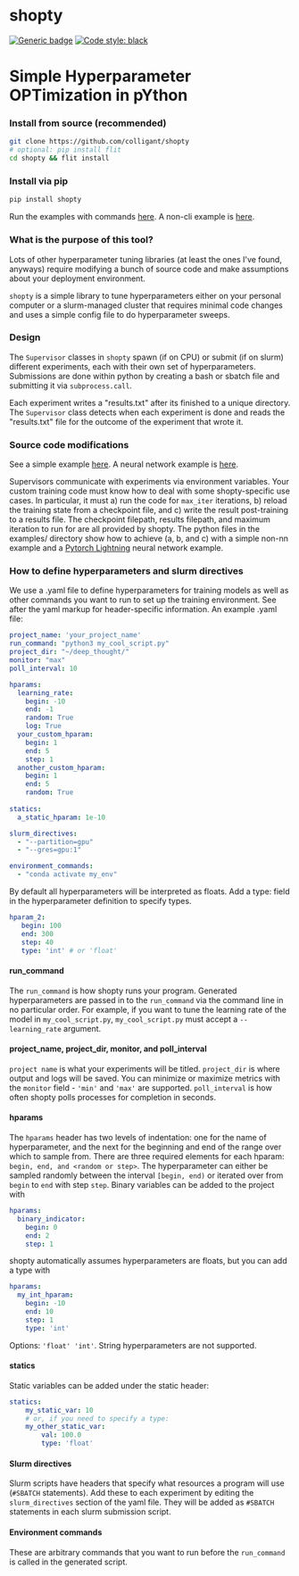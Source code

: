 # shopty
[![Generic badge](https://img.shields.io/badge/Contributions-Welcome-brightgreen.svg)](CONTRIBUTING.md)
<a href="https://github.com/psf/black"><img alt="Code style: black" src="https://img.shields.io/badge/code%20style-black-000000.svg"></a>

# Simple Hyperparameter OPTimization in pYthon

### Install from source (recommended)
```bash
git clone https://github.com/colligant/shopty
# optional: pip install flit
cd shopty && flit install
```
### Install via pip
```bash
pip install shopty
```

Run the examples with commands [here](./examples/README.md).
A non-cli example is [here](./examples/optim.py).


### What is the purpose of this tool?

Lots of other hyperparameter tuning libraries (at least the ones I've found, anyways)
require modifying a bunch of source code and make assumptions about your deployment environment.

`shopty` is a simple library to tune hyperparameters either on your personal computer or a slurm-managed 
cluster that requires minimal code changes and uses a simple config file to do hyperparameter sweeps.

### Design
The `Supervisor` classes in `shopty` spawn (if on CPU) or submit (if on slurm) different experiments, each
with their own set of hyperparameters. Submissions are done within python by creating a bash or sbatch file and
submitting it via `subprocess.call`. 

Each experiment writes a "results.txt" after its finished to a unique directory. The `Supervisor` class detects when each
experiment is done and reads the "results.txt" file for the outcome of the experiment that wrote it.

### Source code modifications

See a simple example [here](./examples/train.py). A neural network example is
[here](./examples/train_nn.py).

Supervisors communicate with experiments via environment variables. Your custom training code must know how to deal with
some shopty-specific use cases. In particular, it must a) run the code for `max_iter` iterations, b) reload the training 
state from a checkpoint file, and c) write the result post-training to a results file. The checkpoint filepath, results filepath,
and maximum iteration to run for are all provided by shopty. The python files in the examples/ directory show how to achieve
(a, b, and c) with a simple non-nn example and a [Pytorch Lightning](https://pytorchlightning.ai) neural network example.

### How to define hyperparameters and slurm directives

We use a .yaml file to define hyperparameters for training models as well as other commands you want to run to set up
the training environment. See after the yaml markup for header-specific information.
An example .yaml file:
```yaml
project_name: 'your_project_name'
run_command: "python3 my_cool_script.py"
project_dir: "~/deep_thought/"
monitor: "max"
poll_interval: 10

hparams:
  learning_rate:
    begin: -10
    end: -1
    random: True
    log: True
  your_custom_hparam:
    begin: 1
    end: 5
    step: 1 
  another_custom_hparam:
    begin: 1
    end: 5
    random: True
  
statics:
  a_static_hparam: 1e-10

slurm_directives:
  - "--partition=gpu"
  - "--gres=gpu:1"

environment_commands:
  - "conda activate my_env"
```

By default all hyperparameters will be interpreted as floats. Add a type: field in the hyperparameter definition to specify types.
```yaml
hparam_2:
   begin: 100
   end: 300
   step: 40
   type: 'int' # or 'float'
```

#### run_command

The `run_command` is how shopty runs your program. Generated hyperparameters are passed in to the `run_command` via the
command line in no particular order. For example, if you want to tune the learning rate of the model
in `my_cool_script.py`, `my_cool_script.py` must accept a `--learning_rate` argument.
#### project_name, project_dir, monitor, and poll_interval
`project name` is what your experiments will be titled.
`project_dir` is where output and logs will be saved.
You can minimize or maximize metrics with the `monitor` field - `'min'` and `'max'` are supported.
`poll_interval` is how often shopty polls processes for completion in seconds.

#### hparams

The `hparams` header has two levels of indentation: one for the name of hyperparameter, and the next for the
beginning and end of the range over which to sample from. There are three required elements for each hparam:
`begin, end, and <random or step>`. The hyperparameter can either be sampled randomly between the interval `[begin, end)`
or iterated over from `begin` to `end` with step `step`. Binary variables can be added to the project with
```yaml
hparams:
  binary_indicator:
    begin: 0
    end: 2
    step: 1
```
shopty automatically assumes hyperparameters are floats, but you can add a type with
```yaml
hparams:
  my_int_hparam:
    begin: -10
    end: 10
    step: 1
    type: 'int'
```
Options: `'float' 'int'`. String hyperparameters are not supported.

#### statics

Static variables can be added under the static header:
```yaml
statics:
    my_static_var: 10
    # or, if you need to specify a type:
    my_other_static_var:
        val: 100.0
        type: 'float'
```

#### Slurm directives
Slurm scripts have headers that specify what resources a program will use (`#SBATCH` statements). Add these
to each experiment by editing the `slurm_directives` section of the yaml file. They will be added as `#SBATCH` statements
in each slurm submission script.

#### Environment commands
These are arbitrary commands that you want to run before the `run_command` is called in the generated script.

